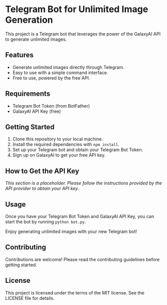 # Telegram Bot for Unlimited Image Generation

This project is a Telegram bot that leverages the power of the GalaxyAI API to generate unlimited images. 

## Features

- Generate unlimited images directly through Telegram.
- Easy to use with a simple command interface.
- Free to use, powered by the free API.

## Requirements

- Telegram Bot Token (from BotFather)
- GalaxyAI API Key (free)

## Getting Started

1. Clone this repository to your local machine.
2. Install the required dependencies with `npm install`.
3. Set up your Telegram bot and obtain your Telegram Bot Token.
4. Sign up on GalaxyAI to get your free API key.

## How to Get the API Key

*This section is a placeholder. Please follow the instructions provided by the API provider to obtain your API key.*

## Usage

Once you have your Telegram Bot Token and GalaxyAI API Key, you can start the bot by running `python bot.py`.

Enjoy generating unlimited images with your new Telegram bot!

## Contributing

Contributions are welcome! Please read the contributing guidelines before getting started.

## License

This project is licensed under the terms of the MIT license. See the LICENSE file for details.
